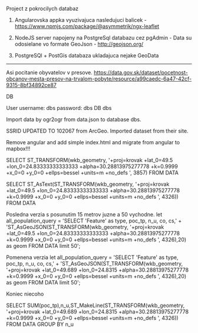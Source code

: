 Project z pokrocilych databaz

1. Angularovska appka vyuzivajuca nasledujuci balicek -  https://www.npmjs.com/package/@asymmetrik/ngx-leaflet

2. NodeJS server napojeny na PostgreSql databazu cez pgAdmin - Data su odosielane vo formate GeoJson - http://geojson.org/

3. PostgreSQl + PostGis databaza ukladajuca nejake GeoData

---
Asi pocitanie obyvatelov v presove.
https://data.gov.sk/dataset/pocetnost-obcanov-mesta-presov-na-trvalom-pobyte/resource/a99caedc-6a47-42cf-9315-8bf34892ce87

DB

User
username: dbs
password: dbs
DB dbs

Import data by ogr2ogr from data.json to database dbs.

SSRID UPDATED TO 102067 from ArcGeo. Imported dataset from their site.

Remove angular and add simple index.html and migrate from angular to mapbox!!!


SELECT ST_TRANSFORM(wkb_geometry, '+proj=krovak +lat_0=49.5 +lon_0=24.83333333333333 +alpha=30.28813975277778 +k=0.9999 +x_0=0 +y_0=0 +ellps=bessel +units=m +no_defs ', 3857) FROM DATA

SELECT ST_AsText(ST_TRANSFORM(wkb_geometry, '+proj=krovak +lat_0=49.5 +lon_0=24.83333333333333 +alpha=30.28813975277778 +k=0.9999 +x_0=0 +y_0=0 +ellps=bessel +units=m +no_defs ', 4326)) FROM DATA

Posledna verzia s posunutim 15 metrov juzne a 50 vychodne.
let all_population_query = 'SELECT \'Feature\' as type, poc_tp, n_u, co, cs,' +
  'ST_AsGeoJSON(ST_TRANSFORM(wkb_geometry, \'+proj=krovak +lat_0=49.5 +lon_0=24.83333333333333 +alpha=30.28813975277778 +k=0.9999 +x_0=0 +y_0=0 +ellps=bessel +units=m +no_defs \', 4326),20) as geom FROM DATA limit 50';

Pomenena verzia
let all_population_query = 'SELECT \'Feature\' as type, poc_tp, n_u, co, cs,' +
  'ST_AsGeoJSON(ST_TRANSFORM(wkb_geometry, \'+proj=krovak +lat_0=49.689 +lon_0=24.8315 +alpha=30.28813975277778 +k=0.9999 +x_0=0 +y_0=0 +ellps=bessel +units=m +no_defs \', 4326),20) as geom FROM DATA limit 50';

Koniec niecoho

SELECT SUM(poc_tp),n_u,ST_MakeLine(ST_TRANSFORM(wkb_geometry, '+proj=krovak +lat_0=49.689 +lon_0=24.8315 +alpha=30.28813975277778 +k=0.9999 +x_0=0 +y_0=0 +ellps=bessel +units=m +no_defs ', 4326)) FROM DATA  GROUP BY n_u


